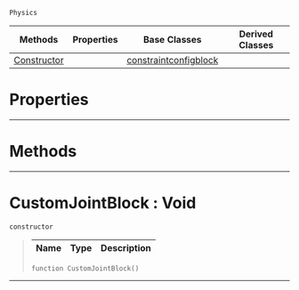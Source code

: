  `Physics`

|Methods|Properties|Base Classes|Derived Classes|
|---|---|---|---|
|[ Constructor](customjointblock.md#customjointblock-void)| |[constraintconfigblock](constraintconfigblock.md)| |


 #  Properties


---  
 #  Methods


---  
 #  CustomJointBlock : Void

 `constructor`

> 
> |Name|Type|Description|
> |---|---|---|
> ``` lang=cpp, name=Nada
> function CustomJointBlock()
> ``` 


---  
 

 